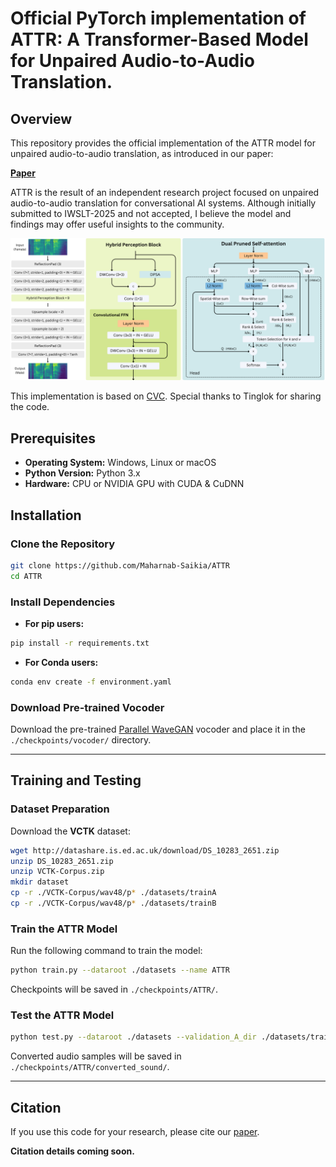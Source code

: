 # Official PyTorch implementation of ATTR: A Transformer-Based Model for Unpaired Audio-to-Audio Translation.

## Overview
This repository provides the official implementation of the ATTR model for unpaired audio-to-audio translation, as introduced in our paper:

**[Paper](https://github.com/Maharnab-Saikia/ATTR/blob/main/paper/ATTR.pdf)**

ATTR is the result of an independent research project focused on unpaired audio-to-audio translation for conversational AI systems. Although initially submitted to IWSLT-2025 and not accepted, I believe the model and findings may offer useful insights to the community.

<p align="center">
  <img src='figs/ATTR.png' width=800>
</p>

This implementation is based on [CVC](https://github.com/Tinglok/CVC). Special thanks to Tinglok for sharing the code.

## Prerequisites
- **Operating System:** Windows, Linux or macOS
- **Python Version:** Python 3.x
- **Hardware:** CPU or NVIDIA GPU with CUDA & CuDNN

## Installation
### Clone the Repository
```bash
git clone https://github.com/Maharnab-Saikia/ATTR
cd ATTR
```

### Install Dependencies
- **For pip users:**
```bash
pip install -r requirements.txt
```
- **For Conda users:**
```bash
conda env create -f environment.yaml
```

### Download Pre-trained Vocoder
Download the pre-trained [Parallel WaveGAN](https://drive.google.com/drive/folders/1qoocM-VQZpjbv5B-zVJpdraazGcPL0So?usp=drive_open) vocoder and place it in the `./checkpoints/vocoder/` directory.

---

## Training and Testing

### Dataset Preparation
Download the **VCTK** dataset:
```bash
wget http://datashare.is.ed.ac.uk/download/DS_10283_2651.zip
unzip DS_10283_2651.zip
unzip VCTK-Corpus.zip
mkdir dataset
cp -r ./VCTK-Corpus/wav48/p* ./datasets/trainA
cp -r ./VCTK-Corpus/wav48/p* ./datasets/trainB
```

### Train the ATTR Model
Run the following command to train the model:
```bash
python train.py --dataroot ./datasets --name ATTR
```
Checkpoints will be saved in `./checkpoints/ATTR/`.

### Test the ATTR Model
```bash
python test.py --dataroot ./datasets --validation_A_dir ./datasets/trainA --output_A_dir ./checkpoints/ATTR/converted_sound
```

Converted audio samples will be saved in `./checkpoints/ATTR/converted_sound/`.

---

## Citation
If you use this code for your research, please cite our [paper](https://github.com/Maharnab-Saikia/ATTR/blob/main/paper/ATTR.pdf).

**Citation details coming soon.**
